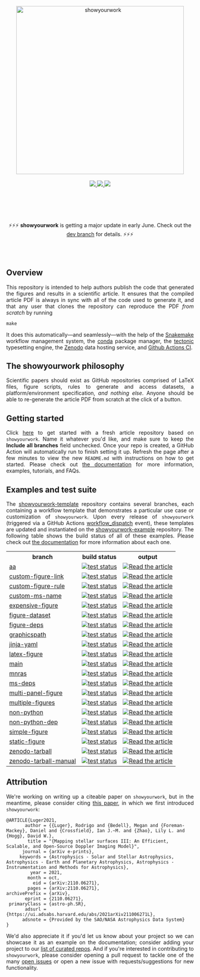 <p align="center">
<a href="https://github.com/rodluger/showyourwork">
<img width = "450" src="https://raw.githubusercontent.com/rodluger/showyourwork/img/showyourwork.png" alt="showyourwork"/>
<br>
<br>
<a href="https://github.com/rodluger/showyourwork/releases/tag/v0.2.3">
    <img src="https://img.shields.io/static/v1?label=version&message=0.2.3&color=blue"/>
</a>
<a href="https://showyourwork.readthedocs.io/en/v0.2.3">
    <img src="https://img.shields.io/static/v1?label=read&message=the%20docs&color=blue"/>
</a>
<a href="https://github.com/rodluger/showyourwork-template/generate">
    <img src="https://img.shields.io/static/v1?label=create&message=new%20repo&color=brightgreen"/>
</a>
</p>

<br/>
<h2></h2><br/>
<p align="center">
    ⚡⚡⚡ 
    <strong>showyourwork</strong> is getting a major update in early June.
    Check out the <a href="https://github.com/showyourwork/showyourwork/tree/dev">dev branch</a> for details.
    ⚡⚡⚡
</p>
<h2></h2>
<br/>
    
<h2>Overview</h2>
<p align="justify">
This repository is intended to help authors publish the code that generated the figures and results in a scientific article. It ensures that the compiled article PDF is always in sync with all of the code used to generate it, and that any user that clones the repository can reproduce the PDF <i>from scratch</i> by running
</p>

```
make
```

<p align="justify">
It does this automatically—and seamlessly—with the help of the <a href="https://snakemake.readthedocs.io">Snakemake</a> workflow management system, the <a href="https://www.anaconda.com/products/individual">conda</a> package manager, the <a href="https://tectonic-typesetting.github.io">tectonic</a> typesetting engine, the <a href="https://zenodo.org">Zenodo</a> data hosting service, and <a href="https://github.com/features/actions">Github Actions CI</a>. 
</p>

<h2>The showyourwork philosophy</h2>
<p align="justify">
Scientific papers should exist as GitHub repositories comprised of LaTeX files, figure scripts, rules to generate and access datasets, a platform/environment specification, <i>and nothing else</i>. Anyone should be able to re-generate the article PDF from scratch at the click of a button.
</p>

<h2>Getting started</h2>
<p align="justify">
Click <a href="https://github.com/rodluger/showyourwork-template/generate">here</a> to get started with a fresh article repository based on <code>showyourwork</code>. Name it whatever you'd like, and make sure to keep the <strong>Include all branches</strong> field unchecked.
Once your repo is created, a GitHub Action will automatically run to finish setting it up. Refresh the page after a few minutes to view the new <code>README.md</code> with instructions on how to get started. Please
check out <a href="https://showyourwork.readthedocs.io">the documentation</a> for more information, examples, tutorials, and FAQs.
</p>

<h2>Examples and test suite</h2>
<p align="justify">
The <a href="https://github.com/rodluger/showyourwork-template">showyourwork-template</a> repository contains several branches, each containing a workflow template that demonstrates a particular use case or customization of <code>showyourwork</code>.
Upon every release of <code>showyourwork</code> (triggered via a GitHub Actions <a href="https://github.com/rodluger/showyourwork/actions/workflows/release.yml">workflow_dispatch</a> event), these templates are updated and instantiated
on the <a href="https://github.com/rodluger/showyourwork-example">showyourwork-example</a> repository. The following table
shows the build status of all of these examples.
Please check out <a href="https://showyourwork.readthedocs.io/en/stable/custom/">the documentation</a> for more information about each one.
</p>

<table>
  <tr>
    <th>branch</th>
    <th>build status</th>
    <th>output</th>
  </tr>
  
  <tr>
    <td>
        <a href="https://github.com/rodluger/showyourwork-example/tree/aa">aa</a>
    </td>
    <td>
    <a href="https://github.com/rodluger/showyourwork-example/actions/workflows/showyourwork.yml?query=branch%3Aaa">
        <img src="https://github.com/rodluger/showyourwork-example/actions/workflows/showyourwork.yml/badge.svg?branch=aa" alt="test status"/>
    </a>
    </td>
    <td>
    <a href="https://github.com/rodluger/showyourwork-example/raw/aa-pdf/ms.pdf">
    <img src="https://img.shields.io/badge/article-pdf-blue.svg?style=flat" alt="Read the article"/>
    </a>
    </td>
  </tr>
  
  <tr>
    <td>
        <a href="https://github.com/rodluger/showyourwork-example/tree/custom-figure-link">custom-figure-link</a>
    </td>
    <td>
    <a href="https://github.com/rodluger/showyourwork-example/actions/workflows/showyourwork.yml?query=branch%3Acustom-figure-link">
        <img src="https://github.com/rodluger/showyourwork-example/actions/workflows/showyourwork.yml/badge.svg?branch=custom-figure-link" alt="test status"/>
    </a>
    </td>
    <td>
    <a href="https://github.com/rodluger/showyourwork-example/raw/custom-figure-link-pdf/ms.pdf">
    <img src="https://img.shields.io/badge/article-pdf-blue.svg?style=flat" alt="Read the article"/>
    </a>
    </td>
  </tr>
  
  <tr>
    <td>
        <a href="https://github.com/rodluger/showyourwork-example/tree/custom-figure-rule">custom-figure-rule</a>
    </td>
    <td>
    <a href="https://github.com/rodluger/showyourwork-example/actions/workflows/showyourwork.yml?query=branch%3Acustom-figure-rule">
        <img src="https://github.com/rodluger/showyourwork-example/actions/workflows/showyourwork.yml/badge.svg?branch=custom-figure-rule" alt="test status"/>
    </a>
    </td>
    <td>
    <a href="https://github.com/rodluger/showyourwork-example/raw/custom-figure-rule-pdf/ms.pdf">
    <img src="https://img.shields.io/badge/article-pdf-blue.svg?style=flat" alt="Read the article"/>
    </a>
    </td>
  </tr>
  
  <tr>
    <td>
        <a href="https://github.com/rodluger/showyourwork-example/tree/custom-ms-name">custom-ms-name</a>
    </td>
    <td>
    <a href="https://github.com/rodluger/showyourwork-example/actions/workflows/showyourwork.yml?query=branch%3Acustom-ms-name">
        <img src="https://github.com/rodluger/showyourwork-example/actions/workflows/showyourwork.yml/badge.svg?branch=custom-ms-name" alt="test status"/>
    </a>
    </td>
    <td>
    <a href="https://github.com/rodluger/showyourwork-example/raw/custom-ms-name-pdf/ms.pdf">
    <img src="https://img.shields.io/badge/article-pdf-blue.svg?style=flat" alt="Read the article"/>
    </a>
    </td>
  </tr>
  
  <tr>
    <td>
        <a href="https://github.com/rodluger/showyourwork-example/tree/expensive-figure">expensive-figure</a>
    </td>
    <td>
    <a href="https://github.com/rodluger/showyourwork-example/actions/workflows/showyourwork.yml?query=branch%3Aexpensive-figure">
        <img src="https://github.com/rodluger/showyourwork-example/actions/workflows/showyourwork.yml/badge.svg?branch=expensive-figure" alt="test status"/>
    </a>
    </td>
    <td>
    <a href="https://github.com/rodluger/showyourwork-example/raw/expensive-figure-pdf/ms.pdf">
    <img src="https://img.shields.io/badge/article-pdf-blue.svg?style=flat" alt="Read the article"/>
    </a>
    </td>
  </tr>
  
  <tr>
    <td>
        <a href="https://github.com/rodluger/showyourwork-example/tree/figure-dataset">figure-dataset</a>
    </td>
    <td>
    <a href="https://github.com/rodluger/showyourwork-example/actions/workflows/showyourwork.yml?query=branch%3Afigure-dataset">
        <img src="https://github.com/rodluger/showyourwork-example/actions/workflows/showyourwork.yml/badge.svg?branch=figure-dataset" alt="test status"/>
    </a>
    </td>
    <td>
    <a href="https://github.com/rodluger/showyourwork-example/raw/figure-dataset-pdf/ms.pdf">
    <img src="https://img.shields.io/badge/article-pdf-blue.svg?style=flat" alt="Read the article"/>
    </a>
    </td>
  </tr>
  
  <tr>
    <td>
        <a href="https://github.com/rodluger/showyourwork-example/tree/figure-deps">figure-deps</a>
    </td>
    <td>
    <a href="https://github.com/rodluger/showyourwork-example/actions/workflows/showyourwork.yml?query=branch%3Afigure-deps">
        <img src="https://github.com/rodluger/showyourwork-example/actions/workflows/showyourwork.yml/badge.svg?branch=figure-deps" alt="test status"/>
    </a>
    </td>
    <td>
    <a href="https://github.com/rodluger/showyourwork-example/raw/figure-deps-pdf/ms.pdf">
    <img src="https://img.shields.io/badge/article-pdf-blue.svg?style=flat" alt="Read the article"/>
    </a>
    </td>
  </tr>
  
  <tr>
    <td>
        <a href="https://github.com/rodluger/showyourwork-example/tree/graphicspath">graphicspath</a>
    </td>
    <td>
    <a href="https://github.com/rodluger/showyourwork-example/actions/workflows/showyourwork.yml?query=branch%3Agraphicspath">
        <img src="https://github.com/rodluger/showyourwork-example/actions/workflows/showyourwork.yml/badge.svg?branch=graphicspath" alt="test status"/>
    </a>
    </td>
    <td>
    <a href="https://github.com/rodluger/showyourwork-example/raw/graphicspath-pdf/ms.pdf">
    <img src="https://img.shields.io/badge/article-pdf-blue.svg?style=flat" alt="Read the article"/>
    </a>
    </td>
  </tr>
  
  <tr>
    <td>
        <a href="https://github.com/rodluger/showyourwork-example/tree/jinja-yaml">jinja-yaml</a>
    </td>
    <td>
    <a href="https://github.com/rodluger/showyourwork-example/actions/workflows/showyourwork.yml?query=branch%3Ajinja-yaml">
        <img src="https://github.com/rodluger/showyourwork-example/actions/workflows/showyourwork.yml/badge.svg?branch=jinja-yaml" alt="test status"/>
    </a>
    </td>
    <td>
    <a href="https://github.com/rodluger/showyourwork-example/raw/jinja-yaml-pdf/ms.pdf">
    <img src="https://img.shields.io/badge/article-pdf-blue.svg?style=flat" alt="Read the article"/>
    </a>
    </td>
  </tr>
  
  <tr>
    <td>
        <a href="https://github.com/rodluger/showyourwork-example/tree/latex-figure">latex-figure</a>
    </td>
    <td>
    <a href="https://github.com/rodluger/showyourwork-example/actions/workflows/showyourwork.yml?query=branch%3Alatex-figure">
        <img src="https://github.com/rodluger/showyourwork-example/actions/workflows/showyourwork.yml/badge.svg?branch=latex-figure" alt="test status"/>
    </a>
    </td>
    <td>
    <a href="https://github.com/rodluger/showyourwork-example/raw/latex-figure-pdf/ms.pdf">
    <img src="https://img.shields.io/badge/article-pdf-blue.svg?style=flat" alt="Read the article"/>
    </a>
    </td>
  </tr>
  
  <tr>
    <td>
        <a href="https://github.com/rodluger/showyourwork-example/tree/main">main</a>
    </td>
    <td>
    <a href="https://github.com/rodluger/showyourwork-example/actions/workflows/showyourwork.yml?query=branch%3Amain">
        <img src="https://github.com/rodluger/showyourwork-example/actions/workflows/showyourwork.yml/badge.svg?branch=main" alt="test status"/>
    </a>
    </td>
    <td>
    <a href="https://github.com/rodluger/showyourwork-example/raw/main-pdf/ms.pdf">
    <img src="https://img.shields.io/badge/article-pdf-blue.svg?style=flat" alt="Read the article"/>
    </a>
    </td>
  </tr>
  
  <tr>
    <td>
        <a href="https://github.com/rodluger/showyourwork-example/tree/mnras">mnras</a>
    </td>
    <td>
    <a href="https://github.com/rodluger/showyourwork-example/actions/workflows/showyourwork.yml?query=branch%3Amnras">
        <img src="https://github.com/rodluger/showyourwork-example/actions/workflows/showyourwork.yml/badge.svg?branch=mnras" alt="test status"/>
    </a>
    </td>
    <td>
    <a href="https://github.com/rodluger/showyourwork-example/raw/mnras-pdf/ms.pdf">
    <img src="https://img.shields.io/badge/article-pdf-blue.svg?style=flat" alt="Read the article"/>
    </a>
    </td>
  </tr>
  
  <tr>
    <td>
        <a href="https://github.com/rodluger/showyourwork-example/tree/ms-deps">ms-deps</a>
    </td>
    <td>
    <a href="https://github.com/rodluger/showyourwork-example/actions/workflows/showyourwork.yml?query=branch%3Ams-deps">
        <img src="https://github.com/rodluger/showyourwork-example/actions/workflows/showyourwork.yml/badge.svg?branch=ms-deps" alt="test status"/>
    </a>
    </td>
    <td>
    <a href="https://github.com/rodluger/showyourwork-example/raw/ms-deps-pdf/ms.pdf">
    <img src="https://img.shields.io/badge/article-pdf-blue.svg?style=flat" alt="Read the article"/>
    </a>
    </td>
  </tr>
  
  <tr>
    <td>
        <a href="https://github.com/rodluger/showyourwork-example/tree/multi-panel-figure">multi-panel-figure</a>
    </td>
    <td>
    <a href="https://github.com/rodluger/showyourwork-example/actions/workflows/showyourwork.yml?query=branch%3Amulti-panel-figure">
        <img src="https://github.com/rodluger/showyourwork-example/actions/workflows/showyourwork.yml/badge.svg?branch=multi-panel-figure" alt="test status"/>
    </a>
    </td>
    <td>
    <a href="https://github.com/rodluger/showyourwork-example/raw/multi-panel-figure-pdf/ms.pdf">
    <img src="https://img.shields.io/badge/article-pdf-blue.svg?style=flat" alt="Read the article"/>
    </a>
    </td>
  </tr>
  
  <tr>
    <td>
        <a href="https://github.com/rodluger/showyourwork-example/tree/multiple-figures">multiple-figures</a>
    </td>
    <td>
    <a href="https://github.com/rodluger/showyourwork-example/actions/workflows/showyourwork.yml?query=branch%3Amultiple-figures">
        <img src="https://github.com/rodluger/showyourwork-example/actions/workflows/showyourwork.yml/badge.svg?branch=multiple-figures" alt="test status"/>
    </a>
    </td>
    <td>
    <a href="https://github.com/rodluger/showyourwork-example/raw/multiple-figures-pdf/ms.pdf">
    <img src="https://img.shields.io/badge/article-pdf-blue.svg?style=flat" alt="Read the article"/>
    </a>
    </td>
  </tr>
  
  <tr>
    <td>
        <a href="https://github.com/rodluger/showyourwork-example/tree/non-python">non-python</a>
    </td>
    <td>
    <a href="https://github.com/rodluger/showyourwork-example/actions/workflows/showyourwork.yml?query=branch%3Anon-python">
        <img src="https://github.com/rodluger/showyourwork-example/actions/workflows/showyourwork.yml/badge.svg?branch=non-python" alt="test status"/>
    </a>
    </td>
    <td>
    <a href="https://github.com/rodluger/showyourwork-example/raw/non-python-pdf/ms.pdf">
    <img src="https://img.shields.io/badge/article-pdf-blue.svg?style=flat" alt="Read the article"/>
    </a>
    </td>
  </tr>
  
  <tr>
    <td>
        <a href="https://github.com/rodluger/showyourwork-example/tree/non-python-dep">non-python-dep</a>
    </td>
    <td>
    <a href="https://github.com/rodluger/showyourwork-example/actions/workflows/showyourwork.yml?query=branch%3Anon-python-dep">
        <img src="https://github.com/rodluger/showyourwork-example/actions/workflows/showyourwork.yml/badge.svg?branch=non-python-dep" alt="test status"/>
    </a>
    </td>
    <td>
    <a href="https://github.com/rodluger/showyourwork-example/raw/non-python-dep-pdf/ms.pdf">
    <img src="https://img.shields.io/badge/article-pdf-blue.svg?style=flat" alt="Read the article"/>
    </a>
    </td>
  </tr>
  
  <tr>
    <td>
        <a href="https://github.com/rodluger/showyourwork-example/tree/simple-figure">simple-figure</a>
    </td>
    <td>
    <a href="https://github.com/rodluger/showyourwork-example/actions/workflows/showyourwork.yml?query=branch%3Asimple-figure">
        <img src="https://github.com/rodluger/showyourwork-example/actions/workflows/showyourwork.yml/badge.svg?branch=simple-figure" alt="test status"/>
    </a>
    </td>
    <td>
    <a href="https://github.com/rodluger/showyourwork-example/raw/simple-figure-pdf/ms.pdf">
    <img src="https://img.shields.io/badge/article-pdf-blue.svg?style=flat" alt="Read the article"/>
    </a>
    </td>
  </tr>
  
  <tr>
    <td>
        <a href="https://github.com/rodluger/showyourwork-example/tree/static-figure">static-figure</a>
    </td>
    <td>
    <a href="https://github.com/rodluger/showyourwork-example/actions/workflows/showyourwork.yml?query=branch%3Astatic-figure">
        <img src="https://github.com/rodluger/showyourwork-example/actions/workflows/showyourwork.yml/badge.svg?branch=static-figure" alt="test status"/>
    </a>
    </td>
    <td>
    <a href="https://github.com/rodluger/showyourwork-example/raw/static-figure-pdf/ms.pdf">
    <img src="https://img.shields.io/badge/article-pdf-blue.svg?style=flat" alt="Read the article"/>
    </a>
    </td>
  </tr>
  
  <tr>
    <td>
        <a href="https://github.com/rodluger/showyourwork-example/tree/zenodo-tarball">zenodo-tarball</a>
    </td>
    <td>
    <a href="https://github.com/rodluger/showyourwork-example/actions/workflows/showyourwork.yml?query=branch%3Azenodo-tarball">
        <img src="https://github.com/rodluger/showyourwork-example/actions/workflows/showyourwork.yml/badge.svg?branch=zenodo-tarball" alt="test status"/>
    </a>
    </td>
    <td>
    <a href="https://github.com/rodluger/showyourwork-example/raw/zenodo-tarball-pdf/ms.pdf">
    <img src="https://img.shields.io/badge/article-pdf-blue.svg?style=flat" alt="Read the article"/>
    </a>
    </td>
  </tr>
  
  <tr>
    <td>
        <a href="https://github.com/rodluger/showyourwork-example/tree/zenodo-tarball-manual">zenodo-tarball-manual</a>
    </td>
    <td>
    <a href="https://github.com/rodluger/showyourwork-example/actions/workflows/showyourwork.yml?query=branch%3Azenodo-tarball-manual">
        <img src="https://github.com/rodluger/showyourwork-example/actions/workflows/showyourwork.yml/badge.svg?branch=zenodo-tarball-manual" alt="test status"/>
    </a>
    </td>
    <td>
    <a href="https://github.com/rodluger/showyourwork-example/raw/zenodo-tarball-manual-pdf/ms.pdf">
    <img src="https://img.shields.io/badge/article-pdf-blue.svg?style=flat" alt="Read the article"/>
    </a>
    </td>
  </tr>
  
</table>

<h2>Attribution</h2>
<p align="justify">
We're working on writing up a citeable paper on <code>showyourwork</code>, but in the meantime, please
consider citing <a href="https://ui.adsabs.harvard.edu/abs/2021arXiv211006271L">this paper</a>,
in which we first introduced <code>showyourwork</code>:
</p>


```
@ARTICLE{Luger2021,
       author = {{Luger}, Rodrigo and {Bedell}, Megan and {Foreman-Mackey}, Daniel and {Crossfield}, Ian J.~M. and {Zhao}, Lily L. and {Hogg}, David W.},
        title = "{Mapping stellar surfaces III: An Efficient, Scalable, and Open-Source Doppler Imaging Model}",
      journal = {arXiv e-prints},
     keywords = {Astrophysics - Solar and Stellar Astrophysics, Astrophysics - Earth and Planetary Astrophysics, Astrophysics - Instrumentation and Methods for Astrophysics},
         year = 2021,
        month = oct,
          eid = {arXiv:2110.06271},
        pages = {arXiv:2110.06271},
archivePrefix = {arXiv},
       eprint = {2110.06271},
 primaryClass = {astro-ph.SR},
       adsurl = {https://ui.adsabs.harvard.edu/abs/2021arXiv211006271L},
      adsnote = {Provided by the SAO/NASA Astrophysics Data System}
}
```


<p align="justify">
We'd also appreciate it if you'd let us know about your project so we can showcase it
as an example on the documentation; consider adding your project to our
<a href="https://github.com/rodluger/showyourwork/edit/main/docs/projects.json">list of curated repos</a>.
And if you're interested in contributing to <code>showyourwork</code>, please consider
opening a pull request to tackle one of the many <a href="https://github.com/rodluger/showyourwork/issues?q=is%3Aissue+is%3Aopen+">open issues</a> or open a new issue with requests/suggestions for new functionality.
</p>
